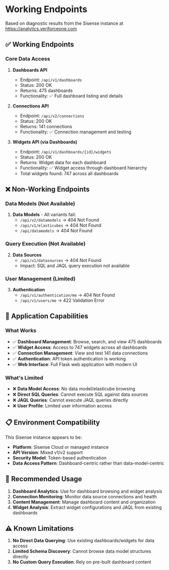 # Working Endpoints

Based on diagnostic results from the Sisense instance at https://analytics.veriforceone.com

## ✅ Working Endpoints

### Core Data Access
1. **Dashboards API**
   - Endpoint: `/api/v1/dashboards`
   - Status: 200 OK
   - Returns: 475 dashboards
   - Functionality: ✅ Full dashboard listing and details

2. **Connections API**
   - Endpoint: `/api/v2/connections`
   - Status: 200 OK
   - Returns: 141 connections
   - Functionality: ✅ Connection management and testing

3. **Widgets API (via Dashboards)**
   - Endpoint: `/api/v1/dashboards/{id}/widgets`
   - Status: 200 OK
   - Returns: Widget data for each dashboard
   - Functionality: ✅ Widget access through dashboard hierarchy
   - Total widgets found: 747 across all dashboards

## ❌ Non-Working Endpoints

### Data Models (Not Available)
1. **Data Models** - All variants fail:
   - `/api/v2/datamodels` → 404 Not Found
   - `/api/v1/elasticubes` → 404 Not Found
   - `/api/datamodels` → 404 Not Found

### Query Execution (Not Available)
2. **Data Sources**
   - `/api/v1/datasources` → 404 Not Found
   - Impact: SQL and JAQL query execution not available

### User Management (Limited)
3. **Authentication**
   - `/api/v1/authentication/me` → 404 Not Found
   - `/api/v1/users/me` → 422 Validation Error

## 🎯 Application Capabilities

### What Works
- ✅ **Dashboard Management**: Browse, search, and view 475 dashboards
- ✅ **Widget Access**: Access to 747 widgets across all dashboards
- ✅ **Connection Management**: View and test 141 data connections
- ✅ **Authentication**: API token authentication is working
- ✅ **Web Interface**: Full Flask web application with modern UI

### What's Limited
- ❌ **Data Model Access**: No data model/elasticube browsing
- ❌ **Direct SQL Queries**: Cannot execute SQL against data sources
- ❌ **JAQL Queries**: Cannot execute JAQL queries directly
- ❌ **User Profile**: Limited user information access

## 📋 Environment Compatibility

This Sisense instance appears to be:
- **Platform**: Sisense Cloud or managed instance
- **API Version**: Mixed v1/v2 support
- **Security Model**: Token-based authentication
- **Data Access Pattern**: Dashboard-centric rather than data-model-centric

## 🚀 Recommended Usage

1. **Dashboard Analytics**: Use for dashboard browsing and widget analysis
2. **Connection Monitoring**: Monitor data source connections and health
3. **Content Management**: Manage dashboard content and organization
4. **Widget Analysis**: Extract widget configurations and JAQL from existing dashboards

## ⚠️ Known Limitations

1. **No Direct Data Querying**: Use existing dashboards/widgets for data access
2. **Limited Schema Discovery**: Cannot browse data model structures directly
3. **No Custom Query Execution**: Rely on pre-built dashboard content